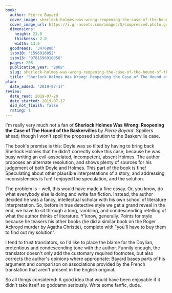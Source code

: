 ```yaml
---
book:
  author: Pierre Bayard
  cover_image: sherlock-holmes-was-wrong-reopening-the-case-of-the-hound-of-the-baskervilles.jpg
  cover_image_url: https://i.gr-assets.com/images/S/compressed.photo.goodreads.com/books/1312050651l/3476806._SX98_.jpg
  dimensions:
    height: 21.0
    thickness: 2.0
    width: 13.6
  goodreads: '3476806'
  isbn10: '1596916052'
  isbn13: '9781596916050'
  pages: 208
  publication_year: '2008'
  slug: sherlock-holmes-was-wrong-reopening-the-case-of-the-hound-of-the-baskervilles
  title: 'Sherlock Holmes Was Wrong: Reopening the Case of The Hound of the Baskervilles'
plan:
  date_added: '2019-07-17'
review:
  date_read: 2019-07-20
  date_started: 2019-07-17
  did_not_finish: false
  rating: 1
---
```


I'm really very much not a fan of **Sherlock Holmes Was Wrong: Reopening the Case of The Hound of the Baskervilles** by *Pierre Bayard*. Spoilers ahead, though I won't spoil the proposed solution to the Baskerville case.

The book's premise is this: Doyle was so tilted by having to bring back Sherlock Holmes that he didn't correctly solve this case, because he was busy writing an evil-associated, incompetent, absent Holmes. The author proposes an alternate resolution, and shows plenty of sources for his judgement of both Doyle and Holmes. This part of the book is fine! Speculating about other plausible interpretations of a story, and addressing inconsistencies is fun! I enjoyed the speculation, and the solution.

The problem is – well, this would have made a fine essay. Or, you know, do what everybody else is doing and write fan fiction. Instead, the author decided he was a fancy, intellectual scholar with his own school of literature interpretation. So, before in true detective style we get a grand reveal in the end, we have to sit through a long, rambling, and condescending retelling of what the author thinks of literature. Y'know, generally. Points for style because he teasers his other books (he did a similar book on the Roger Ackroyd murder by Agatha Christie), complete with "you'll have to buy them to find out my solution".

I tend to trust translators, so I'd like to place the blame for the Doylian, pretentious and condescending tone with the author. Funnily enough, the translator doesn't only add the customary required footnotes, but also corrects the author's opinions where appropriate: Bayard bases parts of his argument and comparison on associations provided by the French translation that aren't present in the English original.

So all things considered: A good idea that would have been enjoyable if it didn't take itself so goddamn seriously. Write some fanfic, dude.
